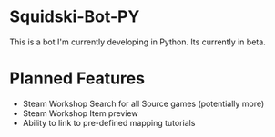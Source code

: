 # Squidski-Bot-PY

This is a bot I'm currently developing in Python. Its currently in beta.

# Planned Features
* Steam Workshop Search for all Source games (potentially more)
* Steam Workshop Item preview
* Ability to link to pre-defined mapping tutorials
